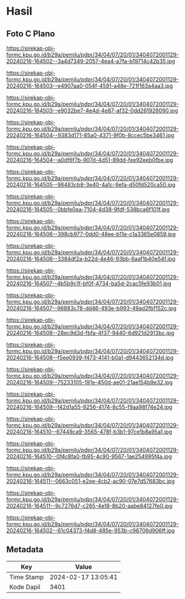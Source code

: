 # Hasil

## Foto C Plano

https://sirekap-obj-formc.kpu.go.id/b29a/pemilu/pdpr/34/04/07/20/01/3404072001129-20240216-164502--3a4d7349-2057-4ea4-a7fa-b19714c42b35.jpg

https://sirekap-obj-formc.kpu.go.id/b29a/pemilu/pdpr/34/04/07/20/01/3404072001129-20240216-164503--e4907aa0-054f-4591-a48e-721f163a4aa3.jpg

https://sirekap-obj-formc.kpu.go.id/b29a/pemilu/pdpr/34/04/07/20/01/3404072001129-20240216-164503--e9032be7-4e4d-4e87-af32-0dd261928090.jpg

https://sirekap-obj-formc.kpu.go.id/b29a/pemilu/pdpr/34/04/07/20/01/3404072001129-20240216-164504--9383d171-85a0-4371-9f0b-8ccec5be3461.jpg

https://sirekap-obj-formc.kpu.go.id/b29a/pemilu/pdpr/34/04/07/20/01/3404072001129-20240216-164504--a0df6f7b-907d-4d51-89dd-fee92eeb0fbe.jpg

https://sirekap-obj-formc.kpu.go.id/b29a/pemilu/pdpr/34/04/07/20/01/3404072001129-20240216-164505--98483cb8-3e40-4a1c-9efa-d50fd520ca50.jpg

https://sirekap-obj-formc.kpu.go.id/b29a/pemilu/pdpr/34/04/07/20/01/3404072001129-20240216-164505--0bbfe0ea-7104-4d38-9fdf-538bca6f101f.jpg

https://sirekap-obj-formc.kpu.go.id/b29a/pemilu/pdpr/34/04/07/20/01/3404072001129-20240216-164506--398cb977-0dd0-48ee-b11e-c1a3365e0859.jpg

https://sirekap-obj-formc.kpu.go.id/b29a/pemilu/pdpr/34/04/07/20/01/3404072001129-20240216-164506--3384df2a-b22d-4e46-93bb-6aaf1b40e54f.jpg

https://sirekap-obj-formc.kpu.go.id/b29a/pemilu/pdpr/34/04/07/20/01/3404072001129-20240216-164507--4b5b9c1f-bf0f-4734-ba5d-2cac5fe93b01.jpg

https://sirekap-obj-formc.kpu.go.id/b29a/pemilu/pdpr/34/04/07/20/01/3404072001129-20240216-164507--96883c78-dd46-493e-b993-49ad2fbf152c.jpg

https://sirekap-obj-formc.kpu.go.id/b29a/pemilu/pdpr/34/04/07/20/01/3404072001129-20240216-164508--28ec9d3d-fbfa-4f37-9440-6d921d2913bc.jpg

https://sirekap-obj-formc.kpu.go.id/b29a/pemilu/pdpr/34/04/07/20/01/3404072001129-20240216-164508--f5ee0939-f473-4141-b0a1-d9443652134d.jpg

https://sirekap-obj-formc.kpu.go.id/b29a/pemilu/pdpr/34/04/07/20/01/3404072001129-20240216-164509--75233105-191e-450d-ae01-21ae154b9e32.jpg

https://sirekap-obj-formc.kpu.go.id/b29a/pemilu/pdpr/34/04/07/20/01/3404072001129-20240216-164509--f42d1a55-9256-4174-8c55-f9aa98f74e24.jpg

https://sirekap-obj-formc.kpu.go.id/b29a/pemilu/pdpr/34/04/07/20/01/3404072001129-20240216-164510--67449ca9-3565-478f-b3b1-97ce1b8a95a1.jpg

https://sirekap-obj-formc.kpu.go.id/b29a/pemilu/pdpr/34/04/07/20/01/3404072001129-20240216-164510--0f4c8fa0-fb95-4c90-9567-1ae254995f4a.jpg

https://sirekap-obj-formc.kpu.go.id/b29a/pemilu/pdpr/34/04/07/20/01/3404072001129-20240216-164511--0663c051-e2ee-4cb2-ac90-07e7d57683bc.jpg

https://sirekap-obj-formc.kpu.go.id/b29a/pemilu/pdpr/34/04/07/20/01/3404072001129-20240216-164511--9c7276d7-c265-4e18-8b20-aabe84127fe0.jpg

https://sirekap-obj-formc.kpu.go.id/b29a/pemilu/pdpr/34/04/07/20/01/3404072001129-20240216-164502--61c04373-f4d8-485e-953b-c96706d906ff.jpg


## Metadata

| Key        | Value               |
| ---------- | ------------------- |
| Time Stamp | 2024-02-17 13:05:41 |
| Kode Dapil | 3401                |




